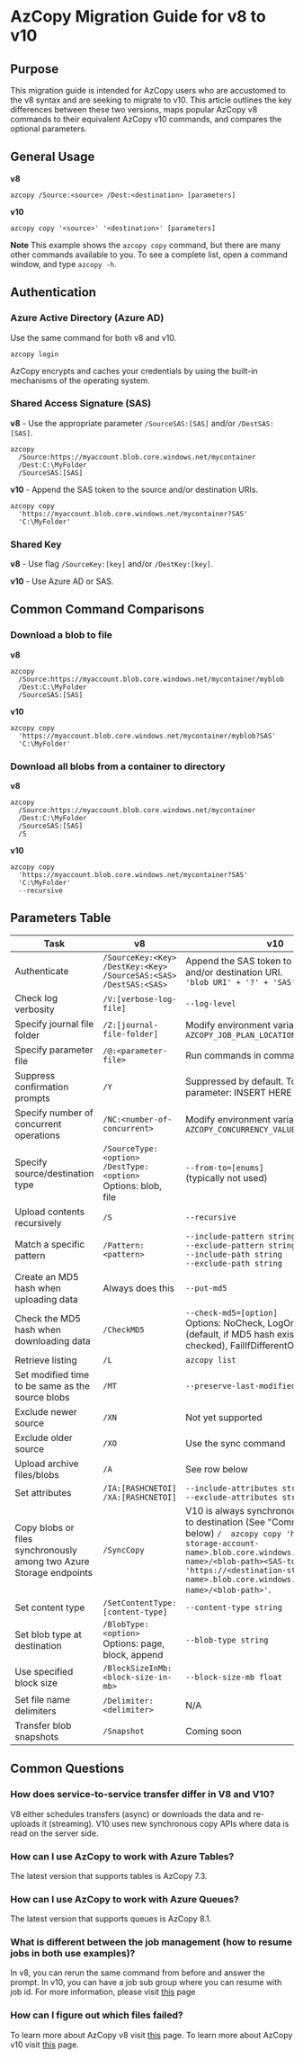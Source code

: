 # AzCopy Migration Guide for v8 to v10

## Purpose

This migration guide is intended for AzCopy users who are accustomed to the v8 syntax and are seeking to migrate to v10. This article outlines the key differences between these two versions, maps popular AzCopy v8 commands to their equivalent AzCopy v10 commands, and compares the optional parameters.

## General Usage

**v8**

`azcopy /Source:<source> /Dest:<destination> [parameters]`

**v10**

`azcopy copy '<source>' '<destination>' [parameters]`

**Note** This example shows the `azcopy copy` command, but there are many other commands available to you. To see a complete list, open a command window, and type `azcopy -h`.

## Authentication

### Azure Active Directory (Azure AD)

Use the same command for both v8 and v10.

```azcopy
azcopy login
```

AzCopy encrypts and caches your credentials by using the built-in mechanisms of the operating system.

### Shared Access Signature (SAS)

**v8** - Use the appropriate parameter `/SourceSAS:[SAS]` and/or `/DestSAS:[SAS]`.

```azcopy
azcopy
  /Source:https://myaccount.blob.core.windows.net/mycontainer
  /Dest:C:\MyFolder
  /SourceSAS:[SAS]
```

**v10** - Append the SAS token to the source and/or destination URIs.

```azcopy
azcopy copy
  'https://myaccount.blob.core.windows.net/mycontainer?SAS'
  'C:\MyFolder'
```

### Shared Key

**v8** - Use flag `/SourceKey:[key]` and/or `/DestKey:[key]`.

**v10** - Use Azure AD or SAS.

## Common Command Comparisons

### Download a blob to file

**v8**

```azcopy
azcopy
  /Source:https://myaccount.blob.core.windows.net/mycontainer/myblob
  /Dest:C:\MyFolder
  /SourceSAS:[SAS]
```

**v10**

```azcopy
azcopy copy
  'https://myaccount.blob.core.windows.net/mycontainer/myblob?SAS'
  'C:\MyFolder'
```

### Download all blobs from a container to directory

**v8**

```azcopy
azcopy
  /Source:https://myaccount.blob.core.windows.net/mycontainer
  /Dest:C:\MyFolder
  /SourceSAS:[SAS]
  /S
```

**v10**

```azcopy
azcopy copy
  'https://myaccount.blob.core.windows.net/mycontainer?SAS'
  'C:\MyFolder'
  --recursive
```

## Parameters Table

Task | v8 | v10
------------ | ------------- | -------------
Authenticate | `/SourceKey:<Key>` <br> `/DestKey:<Key>` <br> `/SourceSAS:<SAS>` <br> `/DestSAS:<SAS>` | Append the SAS token to the source and/or destination URI. <br> `'blob URI' + '?' + 'SAS'`
Check log verbosity | `/V:[verbose-log-file]` | `--log-level`
Specify journal file folder | `/Z:[journal-file-folder]` | Modify environment variable: <br> `AZCOPY_JOB_PLAN_LOCATION`
Specify parameter file | `/@:<parameter-file>` | Run commands in command line
Suppress confirmation prompts | `/Y` | Suppressed by default. To enable, specify parameter: INSERT HERE
Specify number of concurrent operations | `/NC:<number-of-concurrent>` | Modify environment variable: <br> `AZCOPY_CONCURRENCY_VALUE`
Specify source/destination type | `/SourceType:<option>` `/DestType:<option>` Options: blob, file | `--from-to=[enums]` <br> (typically not used)
Upload contents recursively | `/S` | `--recursive`
Match a specific pattern | `/Pattern:<pattern>` | `--include-pattern string` <br> `--exclude-pattern string` <br> `--include-path string` <br> `--exclude-path string`
Create an MD5 hash when uploading data | Always does this | `--put-md5`
Check the MD5 hash when downloading data | `/CheckMD5` | `--check-md5=[option]` <br> Options: NoCheck, LogOnly, FailIfDifferent (default, if MD5 hash exists, it will be checked), FailIfDifferentOrMissing
Retrieve listing | `/L` | `azcopy list`
Set modified time to be same as the source blobs | `/MT` | `--preserve-last-modified-time`
Exclude newer source | `/XN` | Not yet supported
Exclude older source | `/XO` | Use the sync command
Upload archive files/blobs | `/A` | See row below
Set attributes | `/IA:[RASHCNETOI]` <br> `/XA:[RASHCNETOI]` | `--include-attributes string` <br> `--exclude-attributes string`
Copy blobs or files synchronously among two Azure Storage endpoints | `/SyncCopy` | V10 is always synchronous from source to destination (See "Common Questions" below) `/	azcopy copy 'https://<source-storage-account-name>.blob.core.windows.net/<container-name>/<blob-path><SAS-token>' 'https://<destination-storage-account-name>.blob.core.windows.net/<container-name>/<blob-path>'`.
Set content type | `/SetContentType:[content-type]` | `--content-type string`
Set blob type at destination | `/BlobType:<option>` Options: page, block, append | `--blob-type string`
Use specified block size | `/BlockSizeInMb:<block-size-in-mb>` | `--block-size-mb float`
Set file name delimiters | `/Delimiter:<delimiter>` | N/A
Transfer blob snapshots | `/Snapshot` | Coming soon

## Common Questions

### How does service-to-service transfer differ in V8 and V10?
V8 either schedules transfers (async) or downloads the data and re-uploads it (streaming).
V10 uses new synchronous copy APIs where data is read on the server side.

### How can I use AzCopy to work with Azure Tables?
The latest version that supports tables is AzCopy 7.3.

### How can I use AzCopy to work with Azure Queues?
The latest version that supports queues is AzCopy 8.1.

### What is different between the job management (how to resume jobs in both use examples)?
In v8, you can rerun the same command from before and answer the prompt.
In v10, you can have a job sub group where you can resume with job id.
For more information, please visit [this](https://docs.microsoft.com/en-us/azure/storage/common/storage-ref-azcopy-jobs-resume) page

### How can I figure out which files failed?

To learn more about AzCopy v8 visit [this](https://docs.microsoft.com/en-us/previous-versions/azure/storage/storage-use-azcopy) page.
To learn more about AzCopy v10 visit [this](https://docs.microsoft.com/en-us/azure/storage/common/storage-use-azcopy-v10) page.
